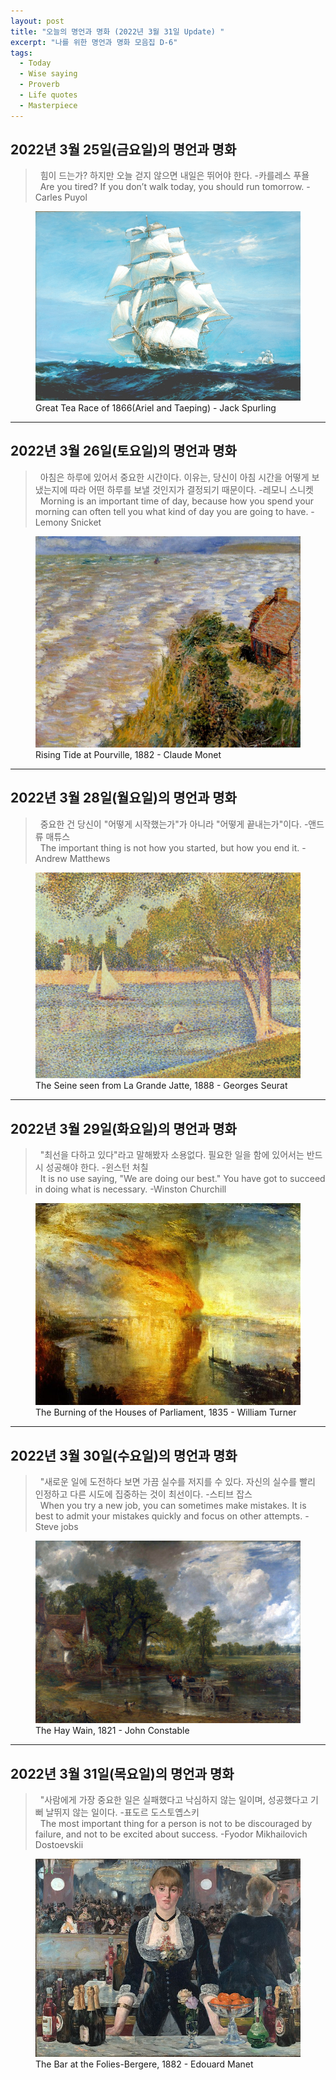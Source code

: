 ```yaml
---
layout: post
title: "오늘의 명언과 명화 (2022년 3월 31일 Update) "
excerpt: "나를 위한 명언과 명화 모음집 D-6"
tags: 
  - Today
  - Wise saying
  - Proverb
  - Life quotes
  - Masterpiece
---
```

## 2022년 3월 25일(금요일)의 명언과 명화

> &nbsp; 힘이 드는가? 하지만 오늘 걷지 않으면 내일은 뛰어야 한다. -카를레스 푸욜 <br/> 
&nbsp; Are you tired? If you don’t walk today, you should run tomorrow. -Carles Puyol


<figure>
    <a href="/images/Wise-Masterpiece/Jack_Spurling_1.jpg"><img src="/images/Wise-Masterpiece/Jack_Spurling_1.jpg"></a>
    <figcaption> Great Tea Race of 1866(Ariel and Taeping) - Jack Spurling </figcaption>
</figure>

---

## 2022년 3월 26일(토요일)의 명언과 명화

> &nbsp; 아침은 하루에 있어서 중요한 시간이다. 이유는, 당신이 아침 시간을 어떻게 보냈는지에 따라 어떤 하루를 보낼 것인지가 결정되기 때문이다. -레모니 스니켓 <br/> 
&nbsp; Morning is an important time of day, because how you spend your morning can often tell you what kind of day you are going to have. -Lemony Snicket

<figure>
    <a href="/images/Wise-Masterpiece/Claude_Monet_1.jpg"><img src="/images/Wise-Masterpiece/Claude_Monet_1.jpg"></a>
    <figcaption> Rising Tide at Pourville, 1882 - Claude Monet </figcaption>
</figure>

---

## 2022년 3월 28일(월요일)의 명언과 명화

> &nbsp; 중요한 건 당신이 "어떻게 시작했는가"가 아니라 "어떻게 끝내는가"이다. -앤드류 매튜스 <br/> 
&nbsp; The important thing is not how you started, but how you end it. -Andrew Matthews

<figure>
    <a href="/images/Wise-Masterpiece/Georges_Seurat_1.jpg"><img src="/images/Wise-Masterpiece/Georges_Seurat_1.jpg"></a>
    <figcaption> The Seine seen from La Grande Jatte, 1888 - Georges Seurat </figcaption>
</figure>

---

## 2022년 3월 29일(화요일)의 명언과 명화

> &nbsp; "최선을 다하고 있다"라고 말해봤자 소용없다. 필요한 일을 함에 있어서는 반드시 성공해야 한다. -윈스턴 처칠 <br/>
&nbsp; It is no use saying, "We are doing our best." You have got to succeed in doing what is necessary. -Winston Churchill

<figure>
    <a href="/images/Wise-Masterpiece/William_Turner_1.jpg"><img src="/images/Wise-Masterpiece/William_Turner_1.jpg"></a>
    <figcaption> The Burning of the Houses of Parliament, 1835 - William Turner </figcaption>
</figure>

---

## 2022년 3월 30일(수요일)의 명언과 명화

> &nbsp; "새로운 일에 도전하다 보면 가끔 실수를 저지를 수 있다. 자신의 실수를 빨리 인정하고 다른 시도에 집중하는 것이 최선이다. -스티브 잡스 <br/>
&nbsp; When you try a new job, you can sometimes make mistakes. It is best to admit your mistakes quickly and focus on other attempts. -Steve jobs

<figure>
    <a href="/images/Wise-Masterpiece/John_Constable_1.jpg"><img src="/images/Wise-Masterpiece/John_Constable_1.jpg"></a>
    <figcaption> The Hay Wain, 1821 - John Constable </figcaption>
</figure>

---

## 2022년 3월 31일(목요일)의 명언과 명화

> &nbsp; "사람에게 가장 중요한 일은 실패했다고 낙심하지 않는 일이며, 성공했다고 기뻐 날뛰지 않는 일이다. -표도르 도스토옙스키 <br/>
&nbsp; The most important thing for a person is not to be discouraged by failure, and not to be excited about success. -Fyodor Mikhailovich Dostoevskii

<figure>
    <a href="/images/Wise-Masterpiece/Edouard_Manet_1.jpg"><img src="/images/Wise-Masterpiece/Edouard_Manet_1.jpg"></a>
    <figcaption> The Bar at the Folies-Bergere, 1882 - Edouard Manet </figcaption>
</figure>
